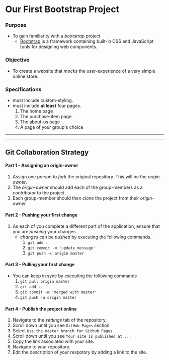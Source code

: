 # Our First Bootstrap Project

### Purpose
* To gain familiarity with a _bootstrap_ project
	* [Bootstrap](https://en.wikipedia.org/wiki/Bootstrap_(front-end_framework)) is a framework containing built-in CSS and JavaScript tools for designing web components.


### Objective
* To create a website that _mocks_ the user-experience of a very simple online store.

### Specifications
* must include custom-styling.
* must include **at least** four pages.
	1. The home page
	2. The purchase-item page
	3. The about-us page
	4. A page of your group's choice

<hr><hr>


## Git Collaboration Strategy

#### Part 1 - Assigning an origin-owner
1. Assign one person to _fork_ the original repository. This will be the _origin-owner_.
2. The _origin-owner_ should add each of the group-members as a _contributor_ to the project.
3. Each group-member should then _clone_ the project from their _origin-owner_


#### Part 2 - Pushing your first change
1. As each of you complete a different part of the application, ensure that you are _pushing_ your changes.
	* _changes_ can be _pushed_ by executing the following commands.
		1. `git add .`
		2. `git commit -m 'update message'`
		3. `git push -u origin master` 


#### Part 3 - Pulling your first change
* You can keep in sync by executing the following commands
	1. `git pull origin master`
	2. `git add .`
	3. `git commit -m 'merged with master'`
	4. `git push -u origin master`

#### Part 4 - Publish the project online
1. Navigate to the _settings_ tab of the repository.
2. Scroll down until you see `GitHub Pages` section
3. Select `Use the master branch for Github Pages`
4. Scroll down until you see `Your site is published at ...`
5. Copy the link associated with your site.
6. Navigate to your repository.
7. Edit the description of your respotory by adding a link to the site.

